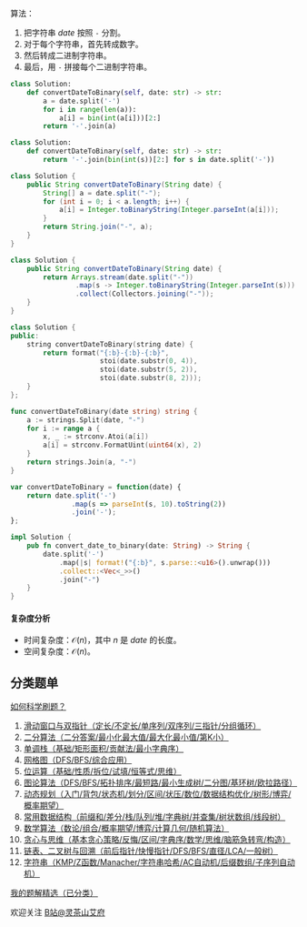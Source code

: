 算法：

1. 把字符串 $\textit{date}$ 按照 `-` 分割。
2. 对于每个字符串，首先转成数字。
3. 然后转成二进制字符串。
4. 最后，用 `-` 拼接每个二进制字符串。

```py [sol-Py3]
class Solution:
    def convertDateToBinary(self, date: str) -> str:
        a = date.split('-')
        for i in range(len(a)):
            a[i] = bin(int(a[i]))[2:]
        return '-'.join(a)
```

```py [sol-Py3 一行]
class Solution:
    def convertDateToBinary(self, date: str) -> str:
        return '-'.join(bin(int(s))[2:] for s in date.split('-'))
```

```java [sol-Java]
class Solution {
    public String convertDateToBinary(String date) {
        String[] a = date.split("-");
        for (int i = 0; i < a.length; i++) {
            a[i] = Integer.toBinaryString(Integer.parseInt(a[i]));
        }
        return String.join("-", a);
    }
}
```

```java [sol-Java Stream]
class Solution {
    public String convertDateToBinary(String date) {
        return Arrays.stream(date.split("-"))
                .map(s -> Integer.toBinaryString(Integer.parseInt(s)))
                .collect(Collectors.joining("-"));
    }
}
```

```cpp [sol-C++]
class Solution {
public:
    string convertDateToBinary(string date) {
        return format("{:b}-{:b}-{:b}",
                      stoi(date.substr(0, 4)),
                      stoi(date.substr(5, 2)),
                      stoi(date.substr(8, 2)));
    }
};
```

```go [sol-Go]
func convertDateToBinary(date string) string {
    a := strings.Split(date, "-")
    for i := range a {
        x, _ := strconv.Atoi(a[i])
        a[i] = strconv.FormatUint(uint64(x), 2)
    }
    return strings.Join(a, "-")
}
```

```js [sol-JS]
var convertDateToBinary = function(date) {
    return date.split('-')
               .map(s => parseInt(s, 10).toString(2))
               .join('-');
};
```

```rust [sol-Rust]
impl Solution {
    pub fn convert_date_to_binary(date: String) -> String {
        date.split('-')
            .map(|s| format!("{:b}", s.parse::<u16>().unwrap()))
            .collect::<Vec<_>>()
            .join("-")
    }
}
```

#### 复杂度分析

- 时间复杂度：$\mathcal{O}(n)$，其中 $n$ 是 $\textit{date}$ 的长度。
- 空间复杂度：$\mathcal{O}(n)$。

## 分类题单

[如何科学刷题？](https://leetcode.cn/circle/discuss/RvFUtj/)

1. [滑动窗口与双指针（定长/不定长/单序列/双序列/三指针/分组循环）](https://leetcode.cn/circle/discuss/0viNMK/)
2. [二分算法（二分答案/最小化最大值/最大化最小值/第K小）](https://leetcode.cn/circle/discuss/SqopEo/)
3. [单调栈（基础/矩形面积/贡献法/最小字典序）](https://leetcode.cn/circle/discuss/9oZFK9/)
4. [网格图（DFS/BFS/综合应用）](https://leetcode.cn/circle/discuss/YiXPXW/)
5. [位运算（基础/性质/拆位/试填/恒等式/思维）](https://leetcode.cn/circle/discuss/dHn9Vk/)
6. [图论算法（DFS/BFS/拓扑排序/最短路/最小生成树/二分图/基环树/欧拉路径）](https://leetcode.cn/circle/discuss/01LUak/)
7. [动态规划（入门/背包/状态机/划分/区间/状压/数位/数据结构优化/树形/博弈/概率期望）](https://leetcode.cn/circle/discuss/tXLS3i/)
8. [常用数据结构（前缀和/差分/栈/队列/堆/字典树/并查集/树状数组/线段树）](https://leetcode.cn/circle/discuss/mOr1u6/)
9. [数学算法（数论/组合/概率期望/博弈/计算几何/随机算法）](https://leetcode.cn/circle/discuss/IYT3ss/)
10. [贪心与思维（基本贪心策略/反悔/区间/字典序/数学/思维/脑筋急转弯/构造）](https://leetcode.cn/circle/discuss/g6KTKL/)
11. [链表、二叉树与回溯（前后指针/快慢指针/DFS/BFS/直径/LCA/一般树）](https://leetcode.cn/circle/discuss/K0n2gO/)
12. [字符串（KMP/Z函数/Manacher/字符串哈希/AC自动机/后缀数组/子序列自动机）](https://leetcode.cn/circle/discuss/SJFwQI/)

[我的题解精选（已分类）](https://github.com/EndlessCheng/codeforces-go/blob/master/leetcode/SOLUTIONS.md)

欢迎关注 [B站@灵茶山艾府](https://space.bilibili.com/206214)
